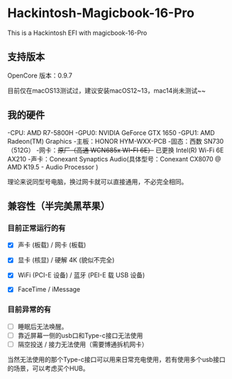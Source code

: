 # Hackintosh-Magicbook-16-Pro
This is a Hackintosh EFI with magicbook-16-Pro


## 支持版本

OpenCore 版本：0.9.7

目前仅在macOS13测试过，建议安装macOS12~13，mac14尚未测试~~

## 我的硬件

-CPU: AMD R7-5800H
-GPU0: NVIDIA GeForce GTX 1650
-GPU1: AMD Radeon(TM) Graphics
-主板：HONOR HYM-WXX-PCB
-固态：西数 SN730（512G）
-网卡：~~原厂（高通 WCN685x WI-FI 6E）~~ 已更换	Intel(R) Wi-Fi 6E AX210
-声卡：Conexant Synaptics Audio(具体型号：Conexant CX8070 @ AMD K19.5 - Audio Processor )

理论来说同型号电脑，换过网卡就可以直接通用，不必完全相同。

## 兼容性（半完美黑苹果）

### 目前正常运行的有
- [x] 声卡 (板载) / 网卡 (板载)
- [x] 显卡 (核显) / 硬解 4K (貌似不完全)
- [x] WiFi (PCI-E 设备) / 蓝牙 (PEI-E 载 USB 设备)
- [x] FaceTime / iMessage


### 目前异常的有

- [ ] 睡眠后无法唤醒。
- [ ] 靠近屏幕一侧的usb口和Type-c接口无法使用
- [ ] 隔空投送 / 接力无法使用（需要博通拆机网卡）

当然无法使用的那个Type-c接口可以用来日常充电使用，若有使用多个usb接口的场景，可以考虑买个HUB。
